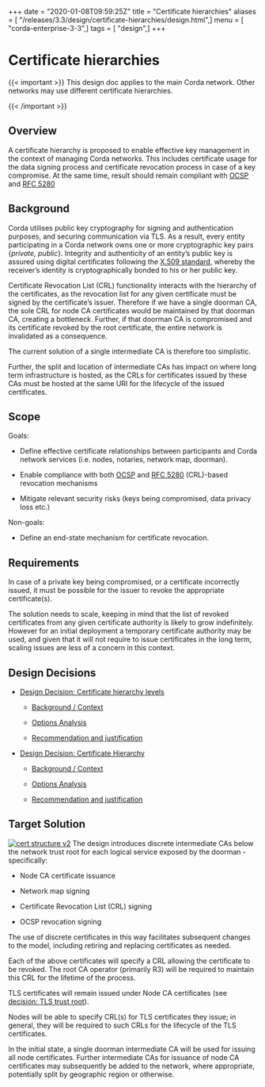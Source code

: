 +++
date = "2020-01-08T09:59:25Z"
title = "Certificate hierarchies"
aliases = [ "/releases/3.3/design/certificate-hierarchies/design.html",]
menu = [ "corda-enterprise-3-3",]
tags = [ "design",]
+++


# Certificate hierarchies


{{< important >}}
This design doc applies to the main Corda network. Other networks may use different certificate hierarchies.


{{< /important >}}

## Overview

A certificate hierarchy is proposed to enable effective key management in the context of managing Corda networks.
                This includes certificate usage for the data signing process and certificate revocation process
                in case of a key compromise. At the same time, result should remain compliant with
                [OCSP](https://en.wikipedia.org/wiki/Online_Certificate_Status_Protocol) and [RFC 5280](https://www.ietf.org/rfc/rfc5280.txt)


## Background

Corda utilises public key cryptography for signing and authentication purposes, and securing communication
                via TLS. As a result, every entity participating in a Corda network owns one or more cryptographic key pairs {*private,
                    public*}. Integrity and authenticity of an entity’s public key is assured using digital certificates following the
                [X.509 standard](https://tools.ietf.org/html/rfc5280), whereby the receiver’s identity is cryptographically bonded to
                his or her public key.

Certificate Revocation List (CRL) functionality interacts with the hierarchy of the certificates, as the revocation list
                for any given certificate must be signed by the certificate’s issuer. Therefore if we have a single doorman CA, the sole
                CRL for node CA certificates would be maintained by that doorman CA, creating a bottleneck. Further, if that doorman CA
                is compromised and its certificate revoked by the root certificate, the entire network is invalidated as a consequence.

The current solution of a single intermediate CA is therefore too simplistic.

Further, the split and location of intermediate CAs has impact on where long term infrastructure is hosted, as the CRLs
                for certificates issued by these CAs must be hosted at the same URI for the lifecycle of the issued certificates.


## Scope

Goals:


* Define effective certificate relationships between participants and Corda network services  (i.e. nodes, notaries, network map, doorman).


* Enable compliance with both [OCSP](https://en.wikipedia.org/wiki/Online_Certificate_Status_Protocol) and [RFC 5280](https://www.ietf.org/rfc/rfc5280.txt) (CRL)-based revocation mechanisms


* Mitigate relevant security risks (keys being compromised, data privacy loss etc.)


Non-goals:


* Define an end-state mechanism for certificate revocation.



## Requirements

In case of a private key being compromised, or a certificate incorrectly issued, it must be possible for the issuer to
                revoke the appropriate certificate(s).

The solution needs to scale, keeping in mind that the list of revoked certificates from any given certificate authority
                is likely to grow indefinitely. However for an initial deployment a temporary certificate authority may be used, and
                given that it will not require to issue certificates in the long term, scaling issues are less of a concern in this
                context.


## Design Decisions


* [Design Decision: Certificate hierarchy levels](decisions/levels.md)
    * [Background / Context](decisions/levels.md#background-context)

    * [Options Analysis](decisions/levels.md#options-analysis)

    * [Recommendation and justification](decisions/levels.md#recommendation-and-justification)


* [Design Decision: Certificate Hierarchy](decisions/tls-trust-root.md)
    * [Background / Context](decisions/tls-trust-root.md#background-context)

    * [Options Analysis](decisions/tls-trust-root.md#options-analysis)

    * [Recommendation and justification](decisions/tls-trust-root.md#recommendation-and-justification)




## **Target** Solution

[![cert structure v2](design/certificate-hierarchies/./images/cert_structure_v2.png "cert structure v2")](./images/cert_structure_v2.png)
            The design introduces discrete intermediate CAs below the network trust root for each logical service exposed by the doorman - specifically:


* Node CA certificate issuance


* Network map signing


* Certificate Revocation List (CRL) signing


* OCSP revocation signing


The use of discrete certificates in this way facilitates subsequent changes to the model, including retiring and replacing certificates as needed.

Each of the above certificates will specify a CRL allowing the certificate to be revoked. The root CA operator
                (primarily R3) will be required to maintain this CRL for the lifetime of the process.

TLS certificates will remain issued under Node CA certificates (see [decision: TLS trust
                    root](./decisions/tls-trust-root.md)).

Nodes will be able to specify CRL(s) for TLS certificates they issue; in general, they will be required to such CRLs for
                the lifecycle of the TLS certificates.

In the initial state, a single doorman intermediate CA will be used for issuing all node certificates. Further
                intermediate CAs for issuance of node CA certificates may subsequently  be added to the network, where appropriate,
                potentially split by geographic region or otherwise.


